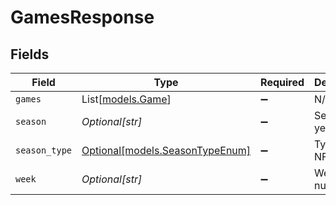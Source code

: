 # GamesResponse


## Fields

| Field                                                          | Type                                                           | Required                                                       | Description                                                    | Example                                                        |
| -------------------------------------------------------------- | -------------------------------------------------------------- | -------------------------------------------------------------- | -------------------------------------------------------------- | -------------------------------------------------------------- |
| `games`                                                        | List[[models.Game](../models/game.md)]                         | :heavy_minus_sign:                                             | N/A                                                            |                                                                |
| `season`                                                       | *Optional[str]*                                                | :heavy_minus_sign:                                             | Season year                                                    | 2025                                                           |
| `season_type`                                                  | [Optional[models.SeasonTypeEnum]](../models/seasontypeenum.md) | :heavy_minus_sign:                                             | Type of NFL season                                             | REG                                                            |
| `week`                                                         | *Optional[str]*                                                | :heavy_minus_sign:                                             | Week number                                                    | 3                                                              |